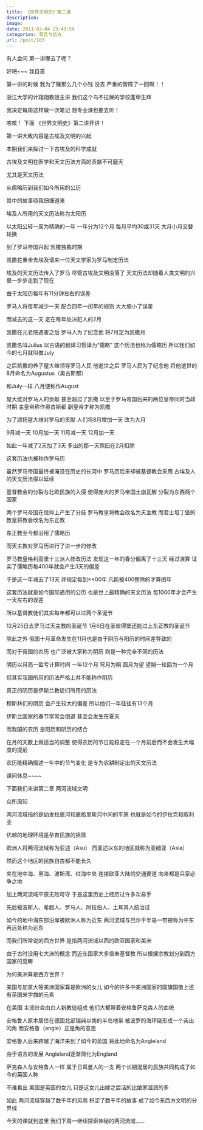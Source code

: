 ```yaml
---
title: 《世界文明史》第二讲
description: 
image: 
date: 2011-02-04 23:43:59
categories: 苟且与远方
url: /post/103
---
```


有人会问  第一讲哪去了呢？

好吧~~~  我自首

第一讲的时候  我为了赚那么几个小钱  没去  严重的智障了一回啊！！

浙江大学的计翔翔教授主讲  我们这个鸟不拉屎的学校蓬荜生辉

我决定每周这样做一次笔记  翘专业课也要去听！

咳咳！  下面  《世界文明史》第二讲开讲！

第一讲大致内容是古埃及文明的兴起

本期我们来探讨一下古埃及的科学成就

古埃及文明在医学和天文历法方面的贡献不可磨灭

尤其是天文历法

从儒略历到我们如今所用的公历

其中的故事待我细细道来

埃及人所用的天文历法称为太阳历

以太阳公转一周为精确的一年  一年分为12个月  每月平均30或31天  大月小月交替轮换

到了罗马帝国兴起  凯撒独裁时期

凯撒花重金去埃及请来一位天文学家为罗马制定历法

埃及的天文历法传入了罗马  尽管古埃及文明没落了  天文历法却随着人类文明的兴衰一步步走到了现在

由于太阳历每年有11分钟左右的误差

罗马人将每年减少一天  配合四年一闰年的规则  大大缩小了误差

而减去的这一天  定在每年处决犯人的2月

凯撒在元老院遇害之后  罗马人为了纪念他  将7月定为凯撒月

凯撒名叫Julius  以古语的翻译习惯译为“儒略”  这个历法也称为儒略历  所以我们如今的七月就叫做July

之后凯撒的养子屋大维领导罗马人民  他逝世之后  罗马人民为了纪念他  将他逝世的8月命名为Augustus（奥古斯都）

和July一样  八月便称作August

屋大维对罗马人的贡献  甚至超过了凯撒  以至于罗马帝国后来的两位皇帝同时当政时期  主皇帝称作奥古斯都  副皇帝才称为凯撒

为了颂扬屋大维对罗马的贡献  人们将8月增加一天  改为大月

9月减一天  10月加一天  11月减一天  12月加一天

如此一年减了2天加了3天  多出的那一天照旧在2月扣除

这套历法也被称作罗马历

虽然罗马帝国最终被淹没在历史的长河中  罗马历后来却被基督教会采用  古埃及人的天文历法得以延续

基督教会的分裂与北欧民族的入侵  使得庞大的罗马帝国土崩瓦解  分裂为东西两个国家

两个罗马帝国在信仰上产生了分歧  罗马教皇将教会改名为天主教  而君士坦丁堡的教皇将教会改名为东正教

东正教至今都沿用了儒略历

而天主教对罗马历进行了进一步的修改

罗马教皇格利高里十三派人修改历法  发现这一年的春分偏离了十三天  经过演算  证实了儒略历每400年就会产生3天的偏差

于是这一年减去了13天  并规定每到××00年  凡能被400整除的才算闰年

这套历法就是如今国际通用的公历  也是世上最精确的天文历法  每1000年才会产生一天左右的误差

所以基督教徒们其实每年都可以过两个圣诞节

12月25日去罗马过天主教的圣诞节  1月6日在圣彼得堡还能过上东正教的圣诞节

除此之外  俄国十月革命发生在11月也是由于阴历与阳历的时间差导致的

而对于我国的农历  也广泛被大家称为阴历  则是一种完全不同的历法

阴历以月亮一盈亏计算时间  一年12个月  弯月为朔  圆月为望  望朔一轮回为一个月

但其实我国所用的历法严格上并不能称作阴历

真正的阴历是伊斯兰教徒们所用的历法

穆斯林们的阴历  会产生较大的偏差  所以他们一年往往有13个月

伊斯兰国家的春节常常会倒退  甚至会发生在夏天

而我国的农历  是阳历和阴历的结合

在月的天数上做适当的调整  使得农历的节日能稳定在一个月前后而不会发生大幅度的提前

农历能精确描述一年中的节气变化  是专为农耕制定出的天文历法

课间休息~~~~

下面我们来讲第二章  两河流域文明

众所周知

两河流域指的是幼发拉底河和底格里斯河中间的平原  也就是如今的伊拉克和叙利亚

优越的地理环境是孕育民族的摇篮

欧洲人将两河流域称为亚述（Asu）  而亚述以东的地区就称为亚细亚（Asia）

然而这个地区的民族自古都不能长久

夹在地中海、黑海、波斯湾、红海中央  连接欧亚大陆的交通要道  向来都是兵家必争之地

加上两河流域平原无险可守  于是这里历史上经历过许多次易手

先后被波斯人、希腊人、罗马人、阿拉伯人、土耳其人统治过

如今的地中海东部沿岸被欧洲人称为近东  两河流域与巴尔干半岛一带被称为中东  再远处称为远东

而我们所常说的西方世界  是指两河流域以西的欧亚国家和美洲

由于古时没用七大洲的概念  而近东国家大多信奉基督教  所以根据宗教划分到西方国家的范畴

为何美洲算是西方世界？

美国与加拿大等美洲国家算是欧洲的女儿  如今的许多中美洲国家的国旗国徽上还有英国米字旗的元素

在美国  主流社会由白人新教徒组成  他们大都带着安格鲁萨克森人的血统

安格鲁人原本居住在德国北部瑞典以南的半岛地带  被波罗的海环绕形成一个突出的角  而安格鲁（angle）正是角的意思

安格鲁人后来跨越了海洋来到了如今的英国  将此地命名为Angleland

由于语言的发展  Angleland逐渐简化为England

萨克森人与安格鲁人一样  属于日耳曼人的一支  两个长期混居的民族共同构成了如今的英国人种

不难看出  美国是英国的女儿  只是这女儿出嫁之后活的比娘家滋润的多

如此  两河流域穿越了数千年的风雨  积淀了数千年的故事  成了如今东西方文明的分界线

今天的课就到这里  我们下周一继续探索神秘的两河流域……